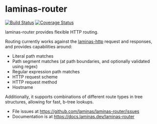 # laminas-router

[![Build Status](https://travis-ci.org/laminas/laminas-router.svg?branch=master)](https://travis-ci.org/laminas/laminas-router)
[![Coverage Status](https://coveralls.io/repos/github/laminas/laminas-router/badge.svg?branch=master)](https://coveralls.io/github/laminas/laminas-router?branch=master)

laminas-router provides flexible HTTP routing.

Routing currently works against the [laminas-http](https://github.com/laminas/laminas-http)
request and responses, and provides capabilities around:

- Literal path matches
- Path segment matches (at path boundaries, and optionally validated using regex)
- Regular expression path matches
- HTTP request scheme
- HTTP request method
- Hostname

Additionally, it supports combinations of different route types in tree
structures, allowing for fast, b-tree lookups.

- File issues at https://github.com/laminas/laminas-router/issues
- Documentation is at https://docs.laminas.dev/laminas-router
